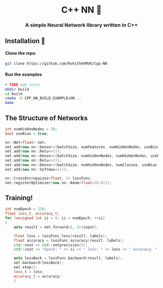 <h1 align="center">C++ NN 🧠</h1>
<h3 align="center">A simple Neural Network library written in C++</h3>

## Installation 🚀

#### Clone the repo

```sh
git clone https://github.com/Rohith04MVK/Cpp-NN
```

#### Run the examples

```sh
# TODO add tests
mkdir build
cd build
cmake -D CPP_NN_BUILD_EXAMPLE=ON ..
make
```

## The Structure of Networks
```cpp
int numHiddenNodes = 20;
bool useBias = true;

nn::Net<float> net;
net.add(new nn::Dense<>(batchSize, numFeatures, numHiddenNodes, useBias));
net.add(new nn::Relu<>());
net.add(new nn::Dense<>(batchSize, numHiddenNodes, numHiddenNodes, useBias));
net.add(new nn::Relu<>());
net.add(new nn::Dense<>(batchSize, numHiddenNodes, numClasses, useBias));
net.add(new nn::Softmax<>());

nn::CrossEntropyLoss<float, 2> lossFunc;
net.registerOptimizer(new nn::Adam<float>(0.01));
```
## Training!
```cpp
int numEpoch = 250;
float loss_t, accuracy_t;
for (unsigned int ii = 0; ii < numEpoch; ++ii)
{
    auto result = net.forward<2, 2>(input);

    float loss = lossFunc.loss(result, labels);
    float accuracy = lossFunc.accuracy(result, labels);
    std::cout << std::setprecision(5);
    std::cout << "Epoch: " << ii << " loss: " << loss << " accuracy: " << accuracy << std::endl;

    auto lossBack = lossFunc.backward(result, labels);
    net.backward(lossBack);
    net.step();
    loss_t = loss;
    accuracy_t = accuracy;
    }

